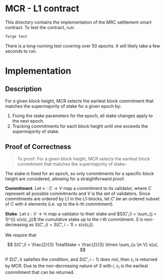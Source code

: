 # MCR - L1 contract

This directory contains the implementation of the MRC settlement smart contract. To test the contract, run:

```bash
forge test
```

There is a long-running test covering over 50 epochs. It will likely take a few seconds to run.

# Implementation 
## Description
For a given block height, MCR selects the earliest block commitment that matches the supermajority of stake for a given epoch by:
1. Fixing the stake parameters for the epoch; all stake changes apply to the next epoch.
2. Tracking commitments for each block height until one exceeds the supermajority of stake.

## Proof of Correctness

> To proof: For a given block height, MCR selects the earliest block commitment that matches the supermajority of stake-

The stake is fixed for an epoch, so only commitments for a specific block height are considered, allowing for a straightforward proof.

**Commitment**. Let $v: C \to V$ map a commitment to its validator, where $C$ represent all possible commitments and $V$ is the set of validators. Since commitments are ordered by L1 in the L1-blocks, let $C'$ be an ordered subset of $C$ with $k$ elements (i.e. up to the $k$-th commitment). 

**Stake**. Let $s: V \to \mathbb{N}$ map a validator to their stake and $S(C',i) = \sum_{j = 1}^{i} s(v(c_j))$ the cumulative stake up to the $i$-th commitment. $S$ is non-decreasing as $S(C',i) = S(C',i - 1) + s(v(c_i))$.

We require that 

$$
S(C',i) > \frac{2}{3} TotalStake = \frac{2}{3} \times \sum_{u \in V} s(u),
$$

If $S(C', i)$ satisfies the condition, and $S(C',i-1)$ does not, then $c_i$ is returned by MCR. Due to the non-decreasing nature of $S$ with $i$, $c_i$ is the earliest commitment that can be returned.